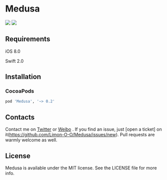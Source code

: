 # Medusa

<p>
<a href="http://cocoadocs.org/docsets/Medusa"><img src="https://img.shields.io/cocoapods/v/Medusa.svg?style=flat"></a>
<a href="https://raw.githubusercontent.com/Limon-O-O/Medusa/master/LICENSE"><img src="https://img.shields.io/cocoapods/l/Medusa.svg?style=flat"></a>
</p>

## Requirements

iOS 8.0

Swift 2.0

## Installation

### CocoaPods

```ruby
pod 'Medusa', '~> 0.2'
```


## Contacts

Contact me on [Twitter](https://twitter.com/Limon______) or [Weibo](http://weibo.com/u/1783821582) . If you find an issue, just [open a ticket] on it(https://github.com/Limon-O-O/Medusa/issues/new). Pull requests are warmly welcome as well.

## License
Medusa is available under the MIT license. See the LICENSE file for more info.
